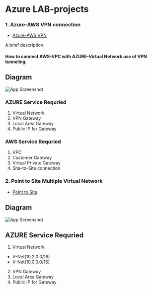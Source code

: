 
# Azure LAB-projects


### 1. Azure-AWS VPN connection

- [Azure-AWS VPN](https://github.com/satishvermacoen/Azure-LAB/tree/main/aws-azure-vpn-connectivity)

A brief description.
#### How to connect AWS-VPC with AZURE-Virtual Network use of VPN tunneling.

## Diagram

![App Screenshot](https://github.com/satishvermacoen/Azure-LAB/blob/main/aws-azure-vpn-connectivity/img/draw.png)


### AZURE Service Requried 

1. Virtual Network
2. VPN Gateway 
3. Local Area Gateway 
4. Public IP for Gateway

### AWS Service Requried
1. VPC
2. Customer Gateway
3. Virtual Private Gateway
4. Site-to-Site connection


### 2. Point to Site Multiple Virtual Network 

- [Point to Site](https://github.com/satishvermacoen/Azure-LAB/tree/main/Point%20to%20Site%20Multiple-vnet)

## Diagram

![App Screenshot](https://github.com/satishvermacoen/Azure-LAB/blob/main/Point%20to%20Site%20Multiple-vnet/Azure%20Virtual%20Network%20Peering.drawio.png)

## AZURE Service Requried 

1. Virtual Network
* V-Net(10.2.0.0/16)
* V-Net(10.0.0.0/16)
2. VPN Gateway 
3. Local Area Gateway 
4. Public IP for Gateway
